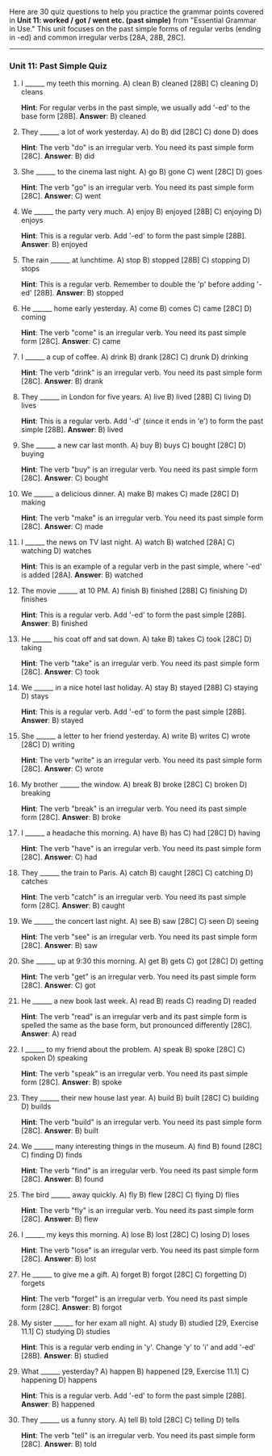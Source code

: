Here are 30 quiz questions to help you practice the grammar points covered in **Unit 11: worked / got / went etc. (past simple)** from "Essential Grammar in Use." This unit focuses on the past simple forms of regular verbs (ending in -ed) and common irregular verbs [28A, 28B, 28C].

***

### Unit 11: Past Simple Quiz

1.  I ______ my teeth this morning.
    A) clean
    B) cleaned [28B]
    C) cleaning
    D) cleans

    **Hint**: For regular verbs in the past simple, we usually add '-ed' to the base form [28B].
    **Answer**: B) cleaned

2.  They ______ a lot of work yesterday.
    A) do
    B) did [28C]
    C) done
    D) does

    **Hint**: The verb "do" is an irregular verb. You need its past simple form [28C].
    **Answer**: B) did

3.  She ______ to the cinema last night.
    A) go
    B) gone
    C) went [28C]
    D) goes

    **Hint**: The verb "go" is an irregular verb. You need its past simple form [28C].
    **Answer**: C) went

4.  We ______ the party very much.
    A) enjoy
    B) enjoyed [28B]
    C) enjoying
    D) enjoys

    **Hint**: This is a regular verb. Add '-ed' to form the past simple [28B].
    **Answer**: B) enjoyed

5.  The rain ______ at lunchtime.
    A) stop
    B) stopped [28B]
    C) stopping
    D) stops

    **Hint**: This is a regular verb. Remember to double the 'p' before adding '-ed' [28B].
    **Answer**: B) stopped

6.  He ______ home early yesterday.
    A) come
    B) comes
    C) came [28C]
    D) coming

    **Hint**: The verb "come" is an irregular verb. You need its past simple form [28C].
    **Answer**: C) came

7.  I ______ a cup of coffee.
    A) drink
    B) drank [28C]
    C) drunk
    D) drinking

    **Hint**: The verb "drink" is an irregular verb. You need its past simple form [28C].
    **Answer**: B) drank

8.  They ______ in London for five years.
    A) live
    B) lived [28B]
    C) living
    D) lives

    **Hint**: This is a regular verb. Add '-d' (since it ends in 'e') to form the past simple [28B].
    **Answer**: B) lived

9.  She ______ a new car last month.
    A) buy
    B) buys
    C) bought [28C]
    D) buying

    **Hint**: The verb "buy" is an irregular verb. You need its past simple form [28C].
    **Answer**: C) bought

10. We ______ a delicious dinner.
    A) make
    B) makes
    C) made [28C]
    D) making

    **Hint**: The verb "make" is an irregular verb. You need its past simple form [28C].
    **Answer**: C) made

11. I ______ the news on TV last night.
    A) watch
    B) watched [28A]
    C) watching
    D) watches

    **Hint**: This is an example of a regular verb in the past simple, where '-ed' is added [28A].
    **Answer**: B) watched

12. The movie ______ at 10 PM.
    A) finish
    B) finished [28B]
    C) finishing
    D) finishes

    **Hint**: This is a regular verb. Add '-ed' to form the past simple [28B].
    **Answer**: B) finished

13. He ______ his coat off and sat down.
    A) take
    B) takes
    C) took [28C]
    D) taking

    **Hint**: The verb "take" is an irregular verb. You need its past simple form [28C].
    **Answer**: C) took

14. We ______ in a nice hotel last holiday.
    A) stay
    B) stayed [28B]
    C) staying
    D) stays

    **Hint**: This is a regular verb. Add '-ed' to form the past simple [28B].
    **Answer**: B) stayed

15. She ______ a letter to her friend yesterday.
    A) write
    B) writes
    C) wrote [28C]
    D) writing

    **Hint**: The verb "write" is an irregular verb. You need its past simple form [28C].
    **Answer**: C) wrote

16. My brother ______ the window.
    A) break
    B) broke [28C]
    C) broken
    D) breaking

    **Hint**: The verb "break" is an irregular verb. You need its past simple form [28C].
    **Answer**: B) broke

17. I ______ a headache this morning.
    A) have
    B) has
    C) had [28C]
    D) having

    **Hint**: The verb "have" is an irregular verb. You need its past simple form [28C].
    **Answer**: C) had

18. They ______ the train to Paris.
    A) catch
    B) caught [28C]
    C) catching
    D) catches

    **Hint**: The verb "catch" is an irregular verb. You need its past simple form [28C].
    **Answer**: B) caught

19. We ______ the concert last night.
    A) see
    B) saw [28C]
    C) seen
    D) seeing

    **Hint**: The verb "see" is an irregular verb. You need its past simple form [28C].
    **Answer**: B) saw

20. She ______ up at 9:30 this morning.
    A) get
    B) gets
    C) got [28C]
    D) getting

    **Hint**: The verb "get" is an irregular verb. You need its past simple form [28C].
    **Answer**: C) got

21. He ______ a new book last week.
    A) read
    B) reads
    C) reading
    D) readed

    **Hint**: The verb "read" is an irregular verb and its past simple form is spelled the same as the base form, but pronounced differently [28C].
    **Answer**: A) read

22. I ______ to my friend about the problem.
    A) speak
    B) spoke [28C]
    C) spoken
    D) speaking

    **Hint**: The verb "speak" is an irregular verb. You need its past simple form [28C].
    **Answer**: B) spoke

23. They ______ their new house last year.
    A) build
    B) built [28C]
    C) building
    D) builds

    **Hint**: The verb "build" is an irregular verb. You need its past simple form [28C].
    **Answer**: B) built

24. We ______ many interesting things in the museum.
    A) find
    B) found [28C]
    C) finding
    D) finds

    **Hint**: The verb "find" is an irregular verb. You need its past simple form [28C].
    **Answer**: B) found

25. The bird ______ away quickly.
    A) fly
    B) flew [28C]
    C) flying
    D) flies

    **Hint**: The verb "fly" is an irregular verb. You need its past simple form [28C].
    **Answer**: B) flew

26. I ______ my keys this morning.
    A) lose
    B) lost [28C]
    C) losing
    D) loses

    **Hint**: The verb "lose" is an irregular verb. You need its past simple form [28C].
    **Answer**: B) lost

27. He ______ to give me a gift.
    A) forget
    B) forgot [28C]
    C) forgetting
    D) forgets

    **Hint**: The verb "forget" is an irregular verb. You need its past simple form [28C].
    **Answer**: B) forgot

28. My sister ______ for her exam all night.
    A) study
    B) studied [29, Exercise 11.1]
    C) studying
    D) studies

    **Hint**: This is a regular verb ending in 'y'. Change 'y' to 'i' and add '-ed' [28B].
    **Answer**: B) studied

29. What ______ yesterday?
    A) happen
    B) happened [29, Exercise 11.1]
    C) happening
    D) happens

    **Hint**: This is a regular verb. Add '-ed' to form the past simple [28B].
    **Answer**: B) happened

30. They ______ us a funny story.
    A) tell
    B) told [28C]
    C) telling
    D) tells

    **Hint**: The verb "tell" is an irregular verb. You need its past simple form [28C].
    **Answer**: B) told